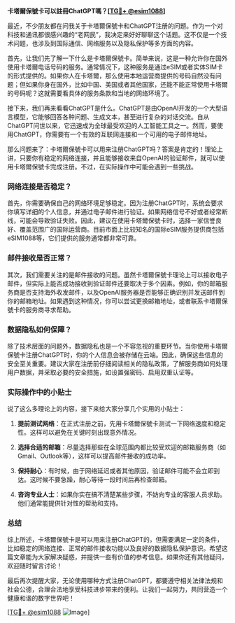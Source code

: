 **卡塔爾保號卡可以註冊ChatGPT嗎？[[TG💪+ @esim1088](https://t.me/s/esim1088)]**

最近，不少朋友都在问我关于卡塔爾保號卡和ChatGPT注册的问题。作为一个对科技和通讯都很感兴趣的“老网民”，我决定来好好聊聊这个话题。这不仅是一个技术问题，也涉及到国际通信、网络服务以及隐私保护等多方面的内容。

首先，让我们先了解一下什么是卡塔爾保號卡。简单来说，这是一种允许你在国外使用卡塔爾电话号码的服务。通常情况下，这种服务是通过eSIM或者实体SIM卡的形式提供的。如果你人在卡塔爾，那么使用本地运营商提供的号码自然没有问题；但如果你身在国外，比如中国、美国或者其他国家，还能不能正常使用卡塔爾的号码呢？这就需要看具体的服务条款和当地的网络环境了。

接下来，我们再来看看ChatGPT是什么。ChatGPT是由OpenAI开发的一个大型语言模型，它能够回答各种问题、生成文本，甚至进行复杂的对话交流。自从ChatGPT问世以来，它迅速成为全球最受欢迎的人工智能工具之一。然而，要使用ChatGPT，你需要有一个有效的互联网连接和一个可用的电子邮件地址。

那么问题来了：卡塔爾保號卡可以用来注册ChatGPT吗？答案是肯定的！理论上讲，只要你有稳定的网络连接，并且能够接收来自OpenAI的验证邮件，就可以使用卡塔爾保號卡完成注册。不过，在实际操作中可能会遇到一些挑战。

### 网络连接是否稳定？

首先，你需要确保自己的网络环境足够稳定。因为注册ChatGPT时，系统会要求你填写详细的个人信息，并通过电子邮件进行验证。如果网络信号不好或者经常断线，可能会导致验证失败。因此，建议在使用卡塔爾保號卡时，选择一家信誉良好、覆盖范围广的国际运营商。目前市面上比较知名的国际eSIM服务提供商包括eSIM1088等，它们提供的服务通常都非常可靠。

### 邮件接收是否正常？

其次，我们需要关注的是邮件接收的问题。虽然卡塔爾保號卡理论上可以接收电子邮件，但实际上能否成功接收到验证邮件还要取决于多个因素。例如，你的邮箱服务商是否支持海外收发邮件，以及OpenAI服务器是否能够正确识别并发送邮件到你的邮箱地址。如果遇到这种情况，你可以尝试更换邮箱地址，或者联系卡塔爾保號卡的服务商寻求帮助。

### 数据隐私如何保障？

除了技术层面的问题外，数据隐私也是一个不容忽视的重要环节。当你使用卡塔爾保號卡注册ChatGPT时，你的个人信息会被存储在云端。因此，确保这些信息的安全至关重要。建议大家在注册前仔细阅读相关的隐私政策，了解服务商如何处理用户数据，并采取必要的安全措施，如设置强密码、启用双重认证等。

### 实际操作中的小贴士

说了这么多理论上的内容，接下来给大家分享几个实用的小贴士：

1. **提前测试网络**：在正式注册之前，先用卡塔爾保號卡测试一下网络速度和稳定性。这样可以避免在关键时刻出现意外情况。
   
2. **选择合适的邮箱**：尽量选择那些在全球范围内都比较受欢迎的邮箱服务商（如Gmail、Outlook等），这样可以提高邮件接收的成功率。

3. **保持耐心**：有时候，由于网络延迟或者其他原因，验证邮件可能不会立即到达。这时候不要急躁，耐心等待一段时间后再检查邮箱。

4. **咨询专业人士**：如果你实在搞不清楚某些步骤，不妨向专业的客服人员求助。他们通常能提供针对性的帮助和支持。

### 总结

综上所述，卡塔爾保號卡是可以用来注册ChatGPT的，但需要满足一定的条件，比如稳定的网络连接、正常的邮件接收功能以及良好的数据隐私保护意识。希望这篇文章能为大家解决疑惑，并提供一些有价值的参考信息。如果你还有其他疑问，欢迎随时留言讨论！

最后再次提醒大家，无论使用哪种方式注册ChatGPT，都要遵守相关法律法规和社会公德，合理合法地享受科技进步带来的便利。让我们一起努力，共同营造一个健康和谐的数字世界吧！

[[TG💪+ @esim1088](https://t.me/s/esim1088) ![Image](https://i.postimg.cc/4NQfJmqS/Snipaste-2025-05-13-00-14-12.png)]